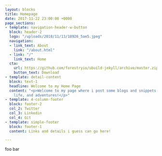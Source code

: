 ```yaml
---
layout: blocks
title: Homepage
date: 2017-11-22 23:00:00 +0000
page_sections:
- template: navigation-header-w-button
  block: header-2
  logo: "/uploads/2018/11/13/18926_5ae5.jpeg"
  navigation:
  - link_text: About
    link: "/about.html"
  - link: "/"
    link_text: Home
  cta:
    url: https://github.com/forestryio/ubuild-jekyll/archive/master.zip
    button_text: Download
- template: detail-content
  block: text-1
  headline: Welcome to my Home Page
  content: "<p>Welcome to my page where i post some blogs and snippets about my coding,
    life, and adventures!</p>"
- template: 4-column-footer
  block: footer-2
  col_2: Twitter
  col_3: Linkedin
  col_4: Git
- template: simple-footer
  block: footer-1
  content: Links and details i guess can go here!

---
```

foo bar